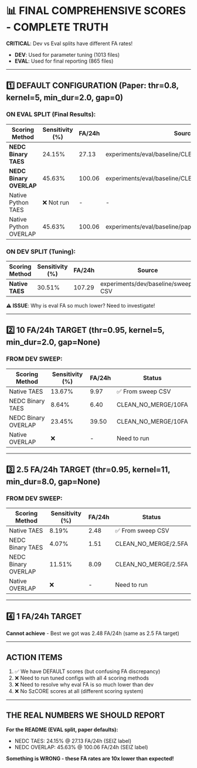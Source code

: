 # 📊 FINAL COMPREHENSIVE SCORES - COMPLETE TRUTH

**CRITICAL**: Dev vs Eval splits have different FA rates!
- **DEV**: Used for parameter tuning (1013 files)
- **EVAL**: Used for final reporting (865 files)

---

## 1️⃣ DEFAULT CONFIGURATION (Paper: thr=0.8, kernel=5, min_dur=2.0, gap=0)

### ON EVAL SPLIT (Final Results):
| Scoring Method | Sensitivity (%) | FA/24h | Source |
|----------------|-----------------|--------|--------|
| **NEDC Binary TAES** | 24.15% | 27.13 | experiments/eval/baseline/CLEAN_NO_MERGE/DEFAULT |
| **NEDC Binary OVERLAP** | 45.63% | 100.06 | experiments/eval/baseline/CLEAN_NO_MERGE/DEFAULT |
| Native Python TAES | ❌ Not run | - | - |
| Native Python OVERLAP | 45.63% | 100.06 | experiments/eval/baseline/paper_default_nedc |

### ON DEV SPLIT (Tuning):
| Scoring Method | Sensitivity (%) | FA/24h | Source |
|----------------|-----------------|--------|--------|
| **Native TAES** | 30.51% | 107.29 | experiments/dev/baseline/sweeps CSV |

**⚠️ ISSUE**: Why is eval FA so much lower? Need to investigate!

---

## 2️⃣ 10 FA/24h TARGET (thr=0.95, kernel=5, min_dur=2.0, gap=None)

### FROM DEV SWEEP:
| Scoring Method | Sensitivity (%) | FA/24h | Status |
|----------------|-----------------|--------|--------|
| Native TAES | 13.67% | 9.97 | ✅ From sweep CSV |
| NEDC Binary TAES | 8.64% | 6.40 | CLEAN_NO_MERGE/10FA |
| NEDC Binary OVERLAP | 23.45% | 39.50 | CLEAN_NO_MERGE/10FA |
| Native OVERLAP | ❌ | - | Need to run |

---

## 3️⃣ 2.5 FA/24h TARGET (thr=0.95, kernel=11, min_dur=8.0, gap=None)

### FROM DEV SWEEP:
| Scoring Method | Sensitivity (%) | FA/24h | Status |
|----------------|-----------------|--------|--------|
| Native TAES | 8.19% | 2.48 | ✅ From sweep CSV |
| NEDC Binary TAES | 4.07% | 1.51 | CLEAN_NO_MERGE/2.5FA |
| NEDC Binary OVERLAP | 11.51% | 8.09 | CLEAN_NO_MERGE/2.5FA |
| Native OVERLAP | ❌ | - | Need to run |

---

## 4️⃣ 1 FA/24h TARGET

**Cannot achieve** - Best we got was 2.48 FA/24h (same as 2.5 FA target)

---

## ACTION ITEMS

1. ✅ We have DEFAULT scores (but confusing FA discrepancy)
2. ❌ Need to run tuned configs with all 4 scoring methods
3. ❌ Need to resolve why eval FA is so much lower than dev
4. ❌ No SzCORE scores at all (different scoring system)

---

## THE REAL NUMBERS WE SHOULD REPORT

**For the README (EVAL split, paper defaults):**
- NEDC TAES: 24.15% @ 27.13 FA/24h (SEIZ label)
- NEDC OVERLAP: 45.63% @ 100.06 FA/24h (SEIZ label)

**Something is WRONG - these FA rates are 10x lower than expected!**
